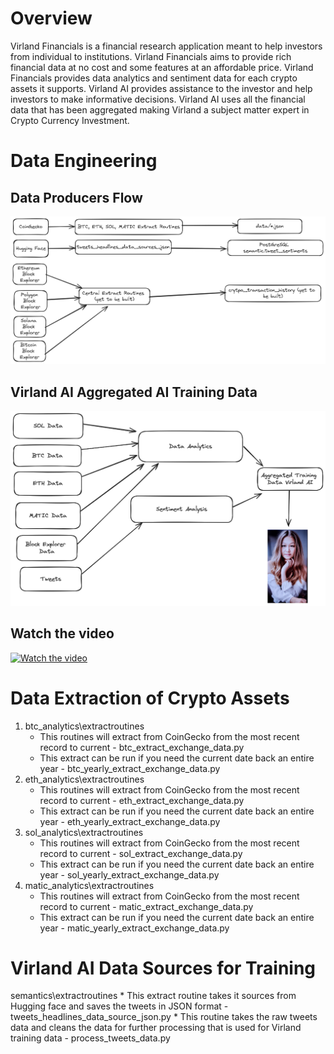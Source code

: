 # Overview

Virland Financials is a financial research application meant to help investors from individual to  institutions.  Virland Financials aims to provide rich financial data at no cost and some features at an affordable price.  Virland Financials provides data analytics and sentiment data for each crypto assets it supports.  Virland AI provides assistance to the investor and help investors to make informative decisions.  Virland AI uses all the financial data that has been aggregated making Virland a subject matter expert in Crypto Currency Investment.

# Data Engineering

## Data Producers Flow
![Data Producers](./assets/dataExtractDiagram.png)

## Virland AI Aggregated AI Training Data
![Training Data](./assets/VirlandAI_Training_Data_Diagram.png)

## Watch the video

[![Watch the video](https://i9.ytimg.com/vi_webp/wW5c1g1EEvw/mq2.webp?sqp=CNT9sLEG-oaymwEmCMACELQB8quKqQMa8AEB-AH-CYAC0AWKAgwIABABGFAgLCh_MA8=&rs=AOn4CLDtkl8Ww7hO_jE3ES4gUaVOCt6B7w)](https://youtu.be/wW5c1g1EEvw)


# Data Extraction of Crypto Assets

1. btc_analytics\extractroutines
    * This routines will extract from CoinGecko from the most recent record to current - btc_extract_exchange_data.py
    * This extract can be run if you need the current date back an entire year - btc_yearly_extract_exchange_data.py
2. eth_analytics\extractroutines
    * This routines will extract from CoinGecko from the most recent record to current - eth_extract_exchange_data.py
    * This extract can be run if you need the current date back an entire year - eth_yearly_extract_exchange_data.py
3. sol_analytics\extractroutines
    * This routines will extract from CoinGecko from the most recent record to current - sol_extract_exchange_data.py
    * This extract can be run if you need the current date back an entire year - sol_yearly_extract_exchange_data.py
4. matic_analytics\extractroutines
    * This routines will extract from CoinGecko from the most recent record to current - matic_extract_exchange_data.py
    * This extract can be run if you need the current date back an entire year - matic_yearly_extract_exchange_data.py

# Virland AI Data Sources for Training

semantics\extractroutines
    * This extract routine takes it sources from Hugging face and saves the tweets in JSON format - tweets_headlines_data_source_json.py
    * This routine takes the raw tweets data and cleans the data for further processing that is used for Virland training data - process_tweets_data.py

